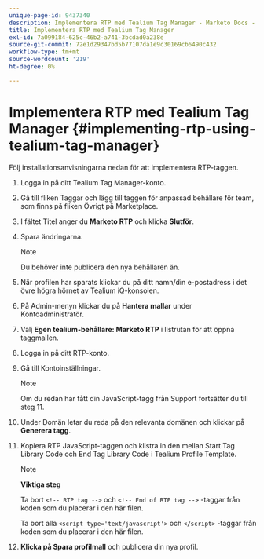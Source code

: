 ```yaml
---
unique-page-id: 9437340
description: Implementera RTP med Tealium Tag Manager - Marketo Docs - produktdokumentation
title: Implementera RTP med Tealium Tag Manager
exl-id: 7a099184-625c-46b2-a741-3bcdad0a238e
source-git-commit: 72e1d29347bd5b77107da1e9c30169cb6490c432
workflow-type: tm+mt
source-wordcount: '219'
ht-degree: 0%

---
```


# Implementera RTP med Tealium Tag Manager {#implementing-rtp-using-tealium-tag-manager}

Följ installationsanvisningarna nedan för att implementera RTP-taggen.

1. Logga in på ditt Tealium Tag Manager-konto.

1. Gå till fliken Taggar och lägg till taggen för anpassad behållare för team, som finns på fliken Övrigt på Marketplace.

1. I fältet Titel anger du **Marketo RTP** och klicka **Slutför**.

1. Spara ändringarna.

   >[!NOTE]
   >
   >Du behöver inte publicera den nya behållaren än.

1. När profilen har sparats klickar du på ditt namn/din e-postadress i det övre högra hörnet av Tealium iQ-konsolen.

1. På Admin-menyn klickar du på **Hantera mallar** under Kontoadministratör.

1. Välj **Egen tealium-behållare: Marketo RTP** i listrutan för att öppna taggmallen.

1. Logga in på ditt RTP-konto.

1. Gå till Kontoinställningar.

   >[!NOTE]
   >
   >Om du redan har fått din JavaScript-tagg från Support fortsätter du till steg 11.

1. Under Domän letar du reda på den relevanta domänen och klickar på **Generera tagg**.

1. Kopiera RTP JavaScript-taggen och klistra in den mellan Start Tag Library Code och End Tag Library Code i Tealium Profile Template.

   >[!NOTE]
   >
   >**Viktiga steg**
   >
   >Ta bort `<!-- RTP tag -->` och `<!-- End of RTP tag -->` -taggar från koden som du placerar i den här filen.
   >
   >Ta bort alla `<script type='text/javascript'>` och `</script>` -taggar från koden som du placerar i den här filen.

1. **Klicka på Spara profilmall** och publicera din nya profil.
